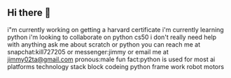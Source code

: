 ## Hi there 👋
i"m currently working on getting a harvard certificate
i'm currently learning python
i'm looking to collaborate on python cs50
i don't really need help with anything
ask me about scratch or python
you can reach me at snapchat:kill727205 or messenger:jimmy or email me at jimmy02ta@gmail.com
pronous:male
fun fact:python is used for most ai platforms 
technology stack
block codeing python
frame work
robot motors

